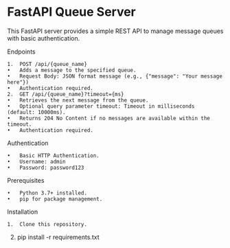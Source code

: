 # FastAPI Queue Server


This FastAPI server provides a simple REST API to manage message queues with basic authentication.

Endpoints

	1.	POST /api/{queue_name}
	•	Adds a message to the specified queue.
	•	Request Body: JSON format message (e.g., {"message": "Your message here"})
	•	Authentication required.
	2.	GET /api/{queue_name}?timeout={ms}
	•	Retrieves the next message from the queue.
	•	Optional query parameter timeout: Timeout in milliseconds (default: 10000ms).
	•	Returns 204 No Content if no messages are available within the timeout.
	•	Authentication required.

Authentication

	•	Basic HTTP Authentication.
	•	Username: admin
	•	Password: password123

Prerequisites

	•	Python 3.7+ installed.
	•	pip for package management.

Installation

	1.	Clone this repository.
   2.	pip install -r requirements.txt
